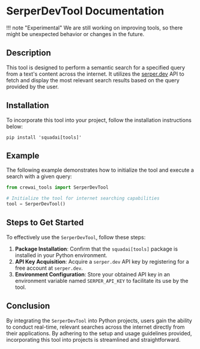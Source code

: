 # SerperDevTool Documentation

!!! note "Experimental"
    We are still working on improving tools, so there might be unexpected behavior or changes in the future.

## Description
This tool is designed to perform a semantic search for a specified query from a text's content across the internet. It utilizes the [serper.dev](https://serper.dev) API to fetch and display the most relevant search results based on the query provided by the user.

## Installation
To incorporate this tool into your project, follow the installation instructions below:
```shell
pip install 'squadai[tools]'
```

## Example
The following example demonstrates how to initialize the tool and execute a search with a given query:

```python
from crewai_tools import SerperDevTool

# Initialize the tool for internet searching capabilities
tool = SerperDevTool()
```

## Steps to Get Started
To effectively use the `SerperDevTool`, follow these steps:

1. **Package Installation**: Confirm that the `squadai[tools]` package is installed in your Python environment.
2. **API Key Acquisition**: Acquire a `serper.dev` API key by registering for a free account at `serper.dev`.
3. **Environment Configuration**: Store your obtained API key in an environment variable named `SERPER_API_KEY` to facilitate its use by the tool.

## Conclusion
By integrating the `SerperDevTool` into Python projects, users gain the ability to conduct real-time, relevant searches across the internet directly from their applications. By adhering to the setup and usage guidelines provided, incorporating this tool into projects is streamlined and straightforward.
